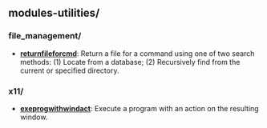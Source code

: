 
## modules-utilities/

### file_management/

* [**returnfileforcmd**](file_management/returnfileforcmd): Return a file for a command using one of two search methods: (1) Locate from a database; (2) Recursively find from the current or specified directory.

### x11/

* [**exeprogwithwindact**](x11/exeprogwithwindact): Execute a program with an action on the resulting window.
